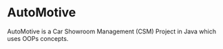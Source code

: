 # AutoMotive
AutoMotive is a Car Showroom Management (CSM) Project in Java which uses OOPs concepts.
